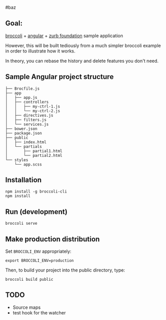 #baz

## Goal:

[broccoli](https://github.com/broccolijs/broccoli) + [angular](https://angularjs.org/) + [zurb foundation](http://foundation.zurb.com/) sample application

However, this will be built tediously from a much simpler broccoli example in order to illustrate how it works.

In theory, you can rebase the history and delete features you don't need.

## Sample Angular project structure

    ├── Brocfile.js
    ├── app
    │   ├── app.js
    │   ├── controllers
    │   │   ├── my-ctrl-1.js
    │   │   └── my-ctrl-2.js
    │   ├── directives.js
    │   ├── filters.js
    │   └── services.js
    ├── bower.json
    ├── package.json
    ├── public
    │   ├── index.html
    │   └── partials
    │       ├── partial1.html
    │       └── partial2.html
    └── styles
        └── app.scss

## Installation

	npm install -g broccoli-cli
	npm install

## Run (development)

	broccoli serve
	
## Make production distribution

Set `BROCCOLI_ENV` appropriately:

	export BROCCOLI_ENV=production

Then, to build your project into the public directory, type:

	broccoli build public

## TODO

* Source maps
* test hook for the watcher
